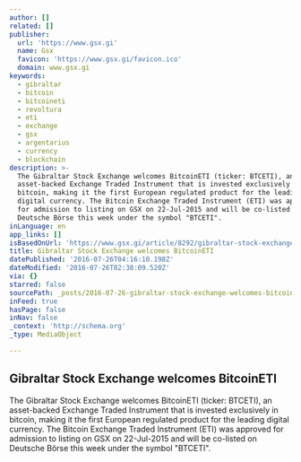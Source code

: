 ```yaml
---
author: []
related: []
publisher:
  url: 'https://www.gsx.gi'
  name: Gsx
  favicon: 'https://www.gsx.gi/favicon.ico'
  domain: www.gsx.gi
keywords:
  - gibraltar
  - bitcoin
  - bitcoineti
  - revoltura
  - eti
  - exchange
  - gsx
  - argentarius
  - currency
  - blockchain
description: >-
  The Gibraltar Stock Exchange welcomes BitcoinETI (ticker: BTCETI), an
  asset-backed Exchange Traded Instrument that is invested exclusively in
  bitcoin, making it the first European regulated product for the leading
  digital currency. The Bitcoin Exchange Traded Instrument (ETI) was approved
  for admission to listing on GSX on 22-Jul-2015 and will be co-listed on
  Deutsche Börse this week under the symbol "BTCETI".
inLanguage: en
app_links: []
isBasedOnUrl: 'https://www.gsx.gi/article/8292/gibraltar-stock-exchange-welcomes-bitcoineti'
title: Gibraltar Stock Exchange welcomes BitcoinETI
datePublished: '2016-07-26T04:16:10.198Z'
dateModified: '2016-07-26T02:38:09.520Z'
via: {}
starred: false
sourcePath: _posts/2016-07-26-gibraltar-stock-exchange-welcomes-bitcoineti.md
inFeed: true
hasPage: false
inNav: false
_context: 'http://schema.org'
_type: MediaObject

---
```

<article style=""><h1>Gibraltar Stock Exchange welcomes BitcoinETI</h1><p>The Gibraltar Stock Exchange welcomes BitcoinETI (ticker: BTCETI), an asset-backed Exchange Traded Instrument that is invested exclusively in bitcoin, making it the first European regulated product for the leading digital currency. The Bitcoin Exchange Traded Instrument (ETI) was approved for admission to listing on GSX on 22-Jul-2015 and will be co-listed on Deutsche Börse this week under the symbol "BTCETI".</p></article>